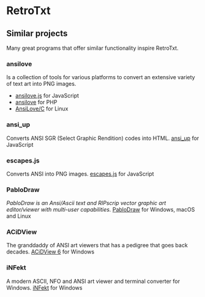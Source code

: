 # RetroTxt

## Similar projects

Many great programs that offer similar functionality inspire RetroTxt.

### ansilove

Is a collection of tools for various platforms to convert an extensive variety of text art into PNG images.

* [ansilove.js](https://ansilove.github.io/ansilove.js) for JavaScript
* [ansilove](https://www.ansilove.org) for PHP
* [AnsiLove/C](https://github.com/ansilove/ansilove) for Linux

### ansi_up

Converts ANSI SGR (Select Graphic Rendition) codes into HTML.
[ansi_up](https://github.com/drudru/ansi_up) for JavaScript

### escapes.js

Converts ANSI into PNG images.
[escapes.js](https://github.com/atdt/escapes.js) for JavaScript

### PabloDraw

_PabloDraw is an Ansi/Ascii text and RIPscrip vector graphic art editor/viewer with multi-user capabilities._
[PabloDraw](http://picoe.ca/products/pablodraw) for Windows, macOS and Linux

### ACiDView

The granddaddy of ANSI art viewers that has a pedigree that goes back decades.
[ACiDView 6](https://defacto2.net/file/detail/a83d5d) for Windows

### iNFekt

A modern ASCII, NFO and ANSI art viewer and terminal converter for Windows.
[iNFekt](https://infekt.ws/) for Windows
